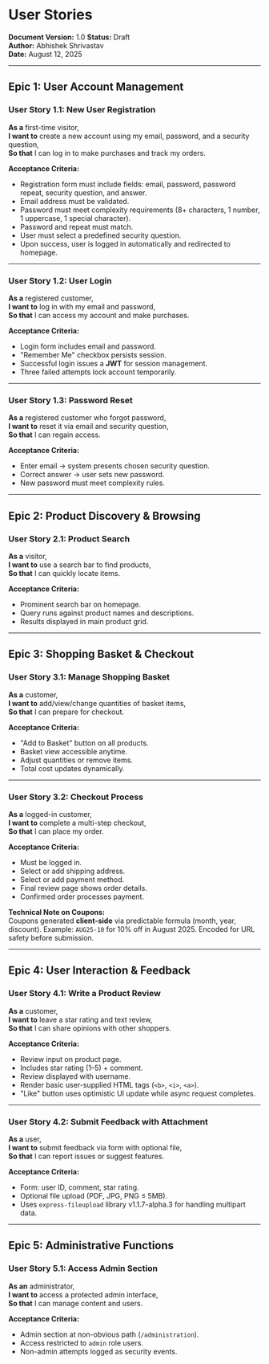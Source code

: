 # User Stories

**Document Version:** 1.0
**Status:** Draft  
**Author:** Abhishek Shrivastav  
**Date:** August 12, 2025

---

## Epic 1: User Account Management

### User Story 1.1: New User Registration
**As a** first-time visitor,  
**I want to** create a new account using my email, password, and a security question,  
**So that** I can log in to make purchases and track my orders.

**Acceptance Criteria:**
- Registration form must include fields: email, password, password repeat, security question, and answer.
- Email address must be validated.
- Password must meet complexity requirements (8+ characters, 1 number, 1 uppercase, 1 special character).
- Password and repeat must match.
- User must select a predefined security question.
- Upon success, user is logged in automatically and redirected to homepage.

---

### User Story 1.2: User Login
**As a** registered customer,  
**I want to** log in with my email and password,  
**So that** I can access my account and make purchases.

**Acceptance Criteria:**
- Login form includes email and password.
- "Remember Me" checkbox persists session.
- Successful login issues a **JWT** for session management.
- Three failed attempts lock account temporarily.

---

### User Story 1.3: Password Reset
**As a** registered customer who forgot password,  
**I want to** reset it via email and security question,  
**So that** I can regain access.

**Acceptance Criteria:**
- Enter email → system presents chosen security question.
- Correct answer → user sets new password.
- New password must meet complexity rules.

---

## Epic 2: Product Discovery & Browsing

### User Story 2.1: Product Search
**As a** visitor,  
**I want to** use a search bar to find products,  
**So that** I can quickly locate items.

**Acceptance Criteria:**
- Prominent search bar on homepage.
- Query runs against product names and descriptions.
- Results displayed in main product grid.

---

## Epic 3: Shopping Basket & Checkout

### User Story 3.1: Manage Shopping Basket
**As a** customer,  
**I want to** add/view/change quantities of basket items,  
**So that** I can prepare for checkout.

**Acceptance Criteria:**
- "Add to Basket" button on all products.
- Basket view accessible anytime.
- Adjust quantities or remove items.
- Total cost updates dynamically.

---

### User Story 3.2: Checkout Process
**As a** logged-in customer,  
**I want to** complete a multi-step checkout,  
**So that** I can place my order.

**Acceptance Criteria:**
- Must be logged in.
- Select or add shipping address.
- Select or add payment method.
- Final review page shows order details.
- Confirmed order processes payment.

**Technical Note on Coupons:**  
Coupons generated **client-side** via predictable formula (month, year, discount). Example: `AUG25-10` for 10% off in August 2025. Encoded for URL safety before submission.

---

## Epic 4: User Interaction & Feedback

### User Story 4.1: Write a Product Review
**As a** customer,  
**I want to** leave a star rating and text review,  
**So that** I can share opinions with other shoppers.

**Acceptance Criteria:**
- Review input on product page.
- Includes star rating (1–5) + comment.
- Review displayed with username.
- Render basic user-supplied HTML tags (`<b>`, `<i>`, `<a>`).
- "Like" button uses optimistic UI update while async request completes.

---

### User Story 4.2: Submit Feedback with Attachment
**As a** user,  
**I want to** submit feedback via form with optional file,  
**So that** I can report issues or suggest features.

**Acceptance Criteria:**
- Form: user ID, comment, star rating.
- Optional file upload (PDF, JPG, PNG ≤ 5MB).
- Uses `express-fileupload` library v1.1.7-alpha.3 for handling multipart data.

---

## Epic 5: Administrative Functions

### User Story 5.1: Access Admin Section
**As an** administrator,  
**I want to** access a protected admin interface,  
**So that** I can manage content and users.

**Acceptance Criteria:**
- Admin section at non-obvious path (`/administration`).
- Access restricted to `admin` role users.
- Non-admin attempts logged as security events.
